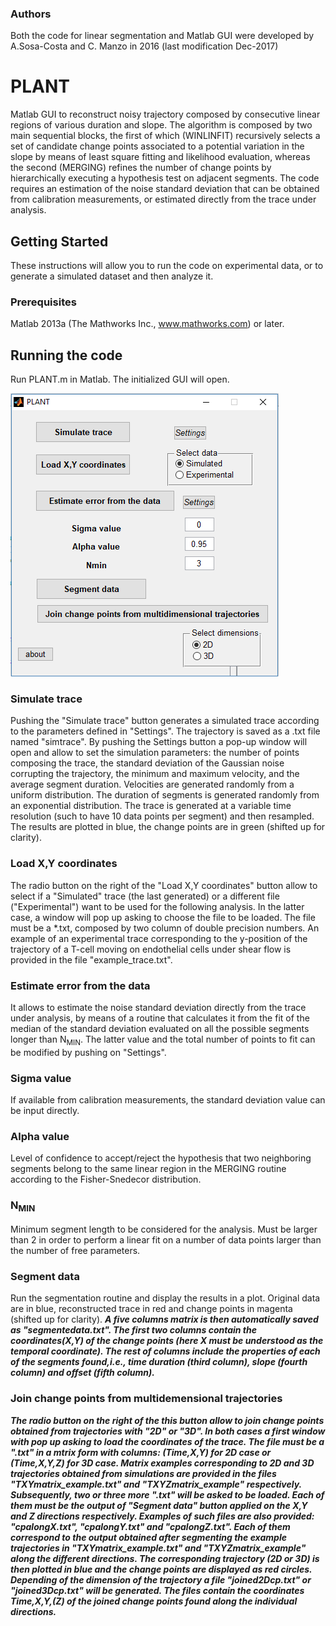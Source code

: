 ### Authors
Both the code for linear segmentation and Matlab GUI were developed by A.Sosa-Costa and C. Manzo in 2016 (last modification Dec-2017)


# PLANT
Matlab GUI to reconstruct noisy trajectory composed by consecutive linear regions of various duration and slope. The algorithm is composed by two main sequential blocks, the first of which (WINLINFIT) recursively selects a set of candidate change points associated to a potential variation in the slope by means of least square fitting and likelihood evaluation, whereas the second (MERGING) refines the number of change points by hierarchically executing a hypothesis test on adjacent segments.  The code requires an estimation of the noise standard deviation that can be obtained from calibration measurements, or estimated directly from the trace under analysis. 

## Getting Started
These instructions will allow you to run the code on experimental data, or to generate a simulated dataset and then analyze it.

### Prerequisites
Matlab 2013a (The Mathworks Inc., www.mathworks.com) or later.

## Running the code
Run PLANT.m in Matlab. The initialized GUI will open. 

!["The PLANT GUI"](PLANT.png)

### Simulate trace
Pushing the "Simulate trace" button generates a simulated trace according to the parameters defined in "Settings". The trajectory is saved as a .txt file named "simtrace". By pushing the Settings button a pop-up window will open and allow to set the simulation parameters: the number of points composing the trace, the standard deviation of the Gaussian noise corrupting the trajectory, the minimum and maximum velocity, and the average segment duration. Velocities are generated randomly from a uniform distribution. The duration of segments is generated randomly from an exponential distribution. The trace is generated at a variable time resolution (such to have 10 data points per segment) and then resampled. The results are plotted in blue, the change points are in green (shifted up for clarity).

### Load X,Y coordinates
The radio button on the right of the "Load X,Y coordinates" button allow to select if a "Simulated" trace (the last generated) or a different file ("Experimental") want to be used for the following analysis. In the latter case, a window will pop up asking to choose the file to be loaded.  The file must be a *.txt, composed by two column of double precision numbers. An example of an experimental trace corresponding to the y-position of the trajectory of a T-cell moving on endothelial cells under shear flow is provided in the file "example_trace.txt".

### Estimate error from the data
It allows to estimate the noise standard deviation directly from the trace under analysis, by means of a routine that calculates it from the fit of the median of the standard deviation evaluated on all the possible segments longer than N<sub>MIN</sub>. The latter value and the total number of points to fit can be modified by pushing on "Settings". 

### Sigma value
If available from calibration measurements, the  standard deviation value can be input directly.

### Alpha value
Level of confidence to accept/reject the hypothesis that two neighboring segments belong to the same linear region in the MERGING routine according to the Fisher-Snedecor distribution.

### N<sub>MIN</sub>
Minimum segment length to be considered for the analysis. Must be larger than 2 in order to perform a linear fit on a number of data points larger than the number of free parameters.

### Segment data
Run the segmentation routine and display the results in a plot. Original data are in blue, reconstructed trace in red and change points in magenta (shifted up for clarity). **_A five columns matrix is then automatically saved as "segmentedata.txt". The first two columns contain the coordinates(X,Y) of the change points (here X must be understood as the temporal coordinate). The rest of columns include the properties of each of the segments found,i.e., time duration (third column), slope (fourth column) and offset (fifth column)._**


### Join change points from multidemensional trajectories
**_The radio button on the right of the this button allow to join change points obtained from trajectories with "2D" or "3D". In both cases a first window with pop up asking to load the coordinates of the trace. The file must be a ".txt" in a mtrix form with columns: (Time,X,Y) for 2D case or (Time,X,Y,Z) for 3D case. Matrix examples corresponding to 2D and 3D trajectories obtained from simulations are provided in the files "TXYmatrix_example.txt" and "TXYZmatrix_example" respectively. Subsequently, two or three more ".txt" will be asked to be loaded. Each of them must be the output of "Segment data" button applied on the X,Y and Z directions respectively. Examples of such files are also provided: "cpalongX.txt", "cpalongY.txt" and "cpalongZ.txt". Each of them correspond to the output obtained after segmenting the example trajectories in "TXYmatrix_example.txt" and "TXYZmatrix_example" along the different directions.
The corresponding trajectory (2D or 3D) is then plotted in blue and the change points are displayed as red circles. Depending of the dimension of the trajectory a file "joined2Dcp.txt" or "joined3Dcp.txt" will be generated. The files contain the coordinates Time,X,Y,(Z) of the joined change points found along the individual directions._**




